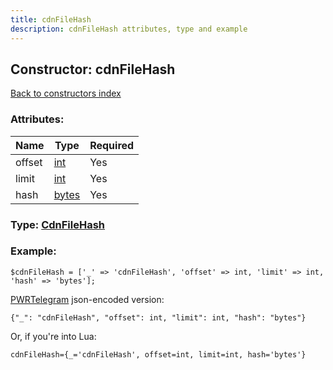 ```yaml
---
title: cdnFileHash
description: cdnFileHash attributes, type and example
---
```

## Constructor: cdnFileHash  
[Back to constructors index](index.md)



### Attributes:

| Name     |    Type       | Required |
|----------|---------------|----------|
|offset|[int](../types/int.md) | Yes|
|limit|[int](../types/int.md) | Yes|
|hash|[bytes](../types/bytes.md) | Yes|



### Type: [CdnFileHash](../types/CdnFileHash.md)


### Example:

```
$cdnFileHash = ['_' => 'cdnFileHash', 'offset' => int, 'limit' => int, 'hash' => 'bytes'];
```  

[PWRTelegram](https://pwrtelegram.xyz) json-encoded version:

```
{"_": "cdnFileHash", "offset": int, "limit": int, "hash": "bytes"}
```


Or, if you're into Lua:  


```
cdnFileHash={_='cdnFileHash', offset=int, limit=int, hash='bytes'}

```


